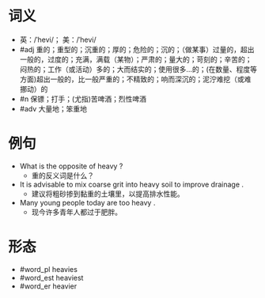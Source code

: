 # 词义
- 英：/ˈhevi/； 美：/ˈhevi/
- #adj 重的；重型的；沉重的；厚的；危险的；沉的；（做某事）过量的，超出一般的，过度的；充满，满载（某物）；严肃的；量大的；苛刻的；辛苦的；闷热的；工作（或活动）多的；大而结实的；使用很多…的；(在数量、程度等方面)超出一般的，比一般严重的；不精致的；响而深沉的；泥泞难挖（或难挪动）的
- #n 保镖；打手；(尤指)苦啤酒；烈性啤酒
- #adv 大量地；笨重地
# 例句
- What is the opposite of heavy ?
	- 重的反义词是什么？
- It is advisable to mix coarse grit into heavy soil to improve drainage .
	- 建议将粗砂掺到黏重的土壤里，以提高排水性能。
- Many young people today are too heavy .
	- 现今许多青年人都过于肥胖。
# 形态
- #word_pl heavies
- #word_est heaviest
- #word_er heavier

